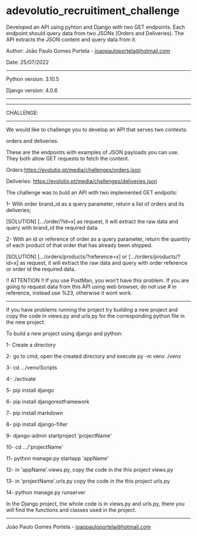 # adevolutio_recruitiment_challenge
Developed an API using pyhton and Django with two GET endpoints. Each endpoint should query data from two JSONs (Orders and Deliveries). The API extracts the JSON content and query data from it.


Author: João Paulo Gomes Portela - joaopauloportela@hotmail.com

Date: 25/07/2022

-----------------------------

Python version: 3.10.5

Django version: 4.0.6

-----------------------------

-----------------------------

 CHALLENGE:
 
-----------------------------
 

We would like to challenge you to develop an API that serves two contexts:

orders and deliveries.

These are the endpoints with examples of JSON payloads you can use.
They both allow GET requests to fetch the content. 


Orders:https://evolutio.pt/media/challenges/orders.json

Deliveries: https://evolutio.pt/media/challenges/deliveries.json



The challenge was to buld an API with two implemented GET endpoits:

1- With order brand_id as a query parameter, return a list of orders and its deliveries; 

[SOLUTION] [.../order/?id=x] as request, it will extract the raw data and query with brand_id the required data.

2- With an id or reference of order as a query parameter, return the quantity of each product of that order that has already been shipped. 

[SOLUTION] [.../orders/products/?reference=x] or [.../orders/products/?id=x] as request, it will extract the raw data and query with order reference or order id the required data. 

!! ATTENTION !!
If you use PostMan, you won't have this problem.
If you are going to request data from this API using web browser, do not use # in reference, instead use %23, otherwise it wont work. 


-----------------------------


If you have problems running the project try building a new project and copy the code in views.py and urls.py for the corresponding python file in the new project.

To build a new project using django and python:

1- Create a directory

2- go to cmd, open the created directory and execute py -m venv ./venv

3- cd .../venv/Scripts

4- ./activate

5- pip install django

6- pip install djangorestframework

7- pip install markdown       

8- pip install django-filter

9- django-admin startproject 'projectName'

10- cd .../'projectName'

11- python manage.py startapp 'appName'

12- in 'appName'.views.py, copy the code in the this project views.py

13- in 'projectName'.urls.py copy the code in the this project urls.py

14- python manage.py runserver


In the Django project, the whole code is in views.py and urls.py, there you will find the functions and classes used in the project.

-----------------------------

João Paulo Gomes Portela - joaopauloportela@hotmail.com
